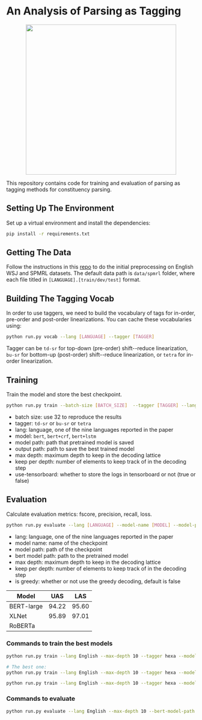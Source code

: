 # An Analysis of Parsing as Tagging
<p align="center">
  <img src="https://github.com/rycolab/parsing-tools/blob/main/header.jpg" width=400>
</p>
This repository contains code for training and evaluation of parsing as tagging methods for constituency parsing.

## Setting Up The Environment
Set up a virtual environment and install the dependencies:
```bash
pip install -r requirements.txt
```

## Getting The Data
Follow the instructions in this [repo](https://github.com/nikitakit/self-attentive-parser/tree/master/data) to do the initial preprocessing on English WSJ and SPMRL datasets. The default data path is `data/spmrl` folder, where each file titled in `[LANGUAGE].[train/dev/test]` format.


## Building The Tagging Vocab
In order to use taggers, we need to build the vocabulary of tags for in-order, pre-order and post-order linearizations. You can cache these vocabularies using:
```bash
python run.py vocab --lang [LANGUAGE] --tagger [TAGGER]
```
Tagger can be `td-sr` for top-down (pre-order) shift--reduce linearization, `bu-sr` for bottom-up (post-order) shift--reduce linearization,
or `tetra` for in-order linearization.

## Training
Train the model and store the best checkpoint.
```bash
python run.py train --batch-size [BATCH_SIZE]  --tagger [TAGGER] --lang [LANGUAGE] --model [MODEL] --epochs [EPOCHS] --lr [LR] --model-path [MODEL_PATH] --output-path [PATH] --max-depth [DEPTH] --keep-per-depth [KPD] [--use-tensorboard]
```
- batch size: use 32 to reproduce the results
- tagger: `td-sr` or `bu-sr` or `tetra`
- lang: language, one of the nine languages reported in the paper
- model: `bert`, `bert+crf`, `bert+lstm`
- model path: path that pretrained model is saved
- output path: path to save the best trained model
- max depth: maximum depth to keep in the decoding lattice
- keep per depth: number of elements to keep track of in the decoding step
- use-tensorboard: whether to store the logs in tensorboard or not (true or false)

## Evaluation
Calculate evaluation metrics: fscore, precision, recall, loss.
```bash
python run.py evaluate --lang [LANGUAGE] --model-name [MODEL] --model-path [MODEL_PATH] --bert-model-path [BERT_PATH] --max-depth [DEPTH] --keep-per-depth [KPD]  [--is-greedy]
```
- lang: language, one of the nine languages reported in the paper
- model name: name of the checkpoint
- model path: path of the checkpoint
- bert model path: path to the pretrained model
- max depth: maximum depth to keep in the decoding lattice
- keep per depth: number of elements to keep track of in the decoding step
- is greedy: whether or not use the greedy decoding, default is false




|    Model     |    UAS       |     LAS      |
| -----------  | -----------  | -----------  |
| BERT-large   |    94.22     | 95.60        | bs = 64
| XLNet        |    95.89     | 97.01        | bs = 32 # with POS and ignore punct
| RoBERTa      |         |         | bs = 32 not as good as XLNet


### Commands to train the best models
```bash
python run.py train --lang English --max-depth 10 --tagger hexa --model bert --epochs 100 --batch-size 64 --lr 3e-5 --model-path bert-large-cased --output-path ./checkpoints/ --use-tensorboard True

# The best one:
python run.py train --lang English --max-depth 10 --tagger hexa --model bert --epochs 50 --batch-size 32 --lr 3e-5 --model-path xlnet-large-cased --output-path ./checkpoints/ --use-tensorboard True

python run.py train --lang English --max-depth 10 --tagger hexa --model bert --epochs 50 --batch-size 32 --lr 3e-5 --model-path roberta-large --output-path ./checkpoints/ --use-tensorboard True
```

### Commands to evaluate
```bash
python run.py evaluate --lang English --max-depth 10 --bert-model-path bert-large-cased --model-name English-hexa-bert-3e-05-100 --batch-size 64 --model-path ./checkpoints/
```